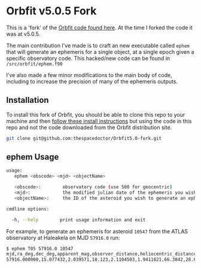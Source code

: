 # Orbfit v5.0.5 Fork

This is a 'fork' of the [Orbfit code found here](http://adams.dm.unipi.it/orbfit/). At the time I forked the code it was at v5.0.5.

The main contribution I've made is to craft an new executable called `ephem` that will generate an ephemeris for a single object, at a single epoch given a specific observatory code. This hacked/new code can be found in `/src/orbfit/ephem.f90`

I've also made a few minor modifications to the main body of code, including to increase the precision of many of the ephemeris outputs.

## Installation

To install this fork of Orbfit, you should be able to clone this repo to your machine and then [follow these install instructions](http://psweb.mp.qub.ac.uk/dry//blog/2017/09/15/Installing-OrbFit-5.0-on-macOS.html) but using the code in this repo and not the code downloaded from the Orbfit distribution site.

```bash
git clone git@github.com:thespacedoctor/Orbfit5.0-fork.git
```

## ephem Usage

```bash
usage:
   ephem <obscode> <mjd> <objectName>

   <obscode>:        observatory code (use 500 for geocentric)
   <mjd>:            the modified julian date of the ephemeris you wish to generate (UTC)
   <objectName>:     the ID of the asteroid you wish to generate an ephemeris for (MPC number or name)

cmdline options:

  -h, --help        print usage information and exit
```

For example, to generate an ephemeris for asteroid `10547` from the ATLAS observatory at Haleakela on MJD `57916.0` run:

```bash
$ ephem T05 57916.0 10547
mjd,ra_deg,dec_deg,apparent_mag,observer_distance,heliocentric_distance,sun_obs_target_angle,phase_angle,galactic_latitude,ra_arcsec_per_hour,dec_arcsec_per_hour,object_name,obscode
57916.000000,15.077432,2.039571,18.123,2.1104503,1.9411821,66.3842,28.6332,-60.7539,65.8674,26.0504,10547,T05
```